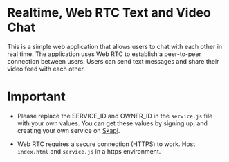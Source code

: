 # Realtime, Web RTC Text and Video Chat

This is a simple web application that allows users to chat with each other in real time.
The application uses Web RTC to establish a peer-to-peer connection between users. Users can send text messages and share their video feed with each other.

# Important

- Please replace the SERVICE_ID and OWNER_ID in the `service.js` file with your own values.
You can get these values by signing up, and creating your own service on [Skapi](https://www.skapi.com).

- Web RTC requires a secure connection (HTTPS) to work. Host `index.html` and `service.js` in a https environment.